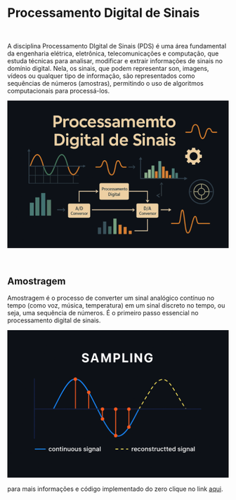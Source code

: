 # Processamento Digital de Sinais

</br>

A disciplina Processamento DIgital de Sinais (PDS) é uma área fundamental da engenharia elétrica, eletrônica, telecomunicações e computação, que estuda técnicas para analisar, modificar e extrair informações de sinais no domínio digital. Nela, os sinais, que podem representar son, imagens, vídeos ou qualquer tipo de informação, são representados como sequências de números (amostras), permitindo o uso de algoritmos computacionais para processá-los.

<p align="center">
  <img src="Images/1 - Wallpapper.png"  />
</p>

</br>

## Amostragem
Amostragem é o processo de converter um sinal analógico contínuo no tempo (como voz, música, temperatura) em um sinal discreto no tempo, ou seja, uma sequência de números. É o primeiro passo essencial no processamento digital de sinais.

<p align="center">
  <img src="Images/2 - Amostragem.png" width="700" />
</p>

para mais informações e código implementado do zero clique no link [aqui](https://youtu.be/ghpY6ShHug4).
